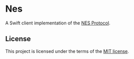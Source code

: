 # Nes

A Swift client implementation of the [NES Protocol](https://github.com/hapijs/nes/blob/master/PROTOCOL.md).

## License

This project is licensed under the terms of the [MIT license][license].

[license]: LICENSE.txt
